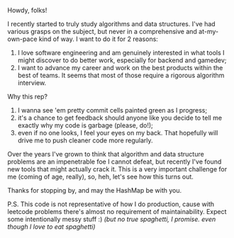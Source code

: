 Howdy, folks!

I recently started to truly study algorithms and data structures. I've had various grasps on the subject, but 
never in a comprehensive and at-my-own-pace kind of way. I want to do it for 2 reasons:
1. I love software engineering and am genuinely interested in what tools I might discover to do better work, especially for backend and gamedev;
2. I want to advance my career and work on the best products within the best of teams. It seems that most of those require a rigorous algorithm interview.

Why this rep?
1. I wanna see 'em pretty commit cells painted green as I progress;
2. it's a chance to get feedback should anyone like you decide to tell me exactly why my code is garbage (please, do!); 
3. even if no one looks, I feel your eyes on my back. That hopefully will drive me to push cleaner code more regularly.

Over the years I've grown to think that algorithm and data structure problems are an impenetrable foe I cannot defeat, but recently I've found new tools that might
actually crack it. This is a very important challenge for me (coming of age, really), so, heh, let's see how this turns out.

Thanks for stopping by, and may the HashMap be with you.

P.S. This code is not representative of how I do production, cause with leetcode problems there's almost no requirement 
of maintainability. Expect some intentionally messy stuff :) *(but no true spaghetti, I promise. even though I love to eat spaghetti)*